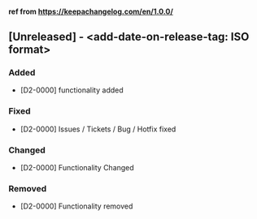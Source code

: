 #### ref from https://keepachangelog.com/en/1.0.0/

## [Unreleased] - <add-date-on-release-tag: ISO format>

### Added
- [D2-0000] functionality added

### Fixed

- [D2-0000] Issues / Tickets / Bug / Hotfix fixed

### Changed

- [D2-0000] Functionality Changed

### Removed

- [D2-0000] Functionality removed

